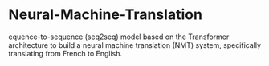 # Neural-Machine-Translation
equence-to-sequence (seq2seq) model based on the Transformer architecture to build a neural machine translation (NMT) system, specifically translating from French to English.
